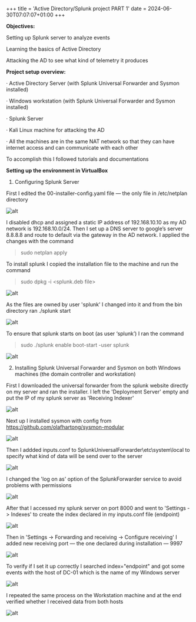 +++
title = 'Active Directory/Splunk project PART 1'
date = 2024-06-30T07:07:07+01:00
+++

**Objectives:**

Setting up Splunk server to analyze events

Learning the basics of Active Directory

Attacking the AD to see what kind of telemetry it produces

**Project setup overview:**

· Active Directory Server (with Splunk Universal Forwarder and Sysmon installed)

· Windows workstation (with Splunk Universal Forwarder and Sysmon installed)

· Splunk Server

· Kali Linux machine for attacking the AD

· All the machines are in the same NAT network so that they can have internet access and can communicate with each other

To accomplish this I followed tutorials and documentations

**Setting up the environment in VirtualBox**

1. Configuring Splunk Server

First I edited the 00-installer-config.yaml file — the only file in /etc/netplan directory

![alt](images/img1.png)

I disabled dhcp and assigned a static IP address of 192.168.10.10 as my AD network is 192.168.10.0/24. Then I set up a DNS server to google’s server 8.8.8.8 and route to default via the gateway in the AD network. I applied the changes with the command

> sudo netplan apply

To install splunk I copied the installation file to the machine and run the command

> sudo dpkg -i <splunk.deb file>

![alt](images/img2.png)

As the files are owned by user 'splunk' I changed into it and from the bin directory ran ./splunk start

![alt](images/img3.png)

To ensure that splunk starts on boot (as user ‘splunk’) I ran the command

> sudo ./splunk enable boot-start -user splunk

![alt](images/img4.png)

2. Installing Splunk Universal Forwarder and Sysmon on both Windows machines (the domain controller and workstation)

First I downloaded the universal forwarder from the splunk website directly on my server and ran the installer. I left the 'Deployment Server' empty and put the IP of my splunk server as 'Receiving Indexer'

![alt](images/img5.png)

Next up I installed sysmon with config from https://github.com/olafhartong/sysmon-modular

![alt](images/img6.png)

Then I addded inputs.conf to SplunkUniversalForwarder\etc\system\local to specify what kind of data will be send over to the server

![alt](images/img7.png)

I changed the 'log on as' option of the SplunkForwarder service to avoid problems with permissions

![alt](images/img8.png)

After that I accessed my splunk server on port 8000 and went to 'Settings -> Indexes' to create the index declared in my inputs.conf file (endpoint)

![alt](images/img9.png)

Then in 'Settings -> Forwarding and receiving -> Configure receiving' I added new receiving port — the one declared during installation — 9997

![alt](images/img10.png)

To verify if I set it up correctly I searched index="endpoint" and got some events with the host of DC-01 which is the name of my Windows server

![alt](images/img11.png)

I repeated the same process on the Workstation machine and at the end verified whether I received data from both hosts

![alt](images/img12.png)
